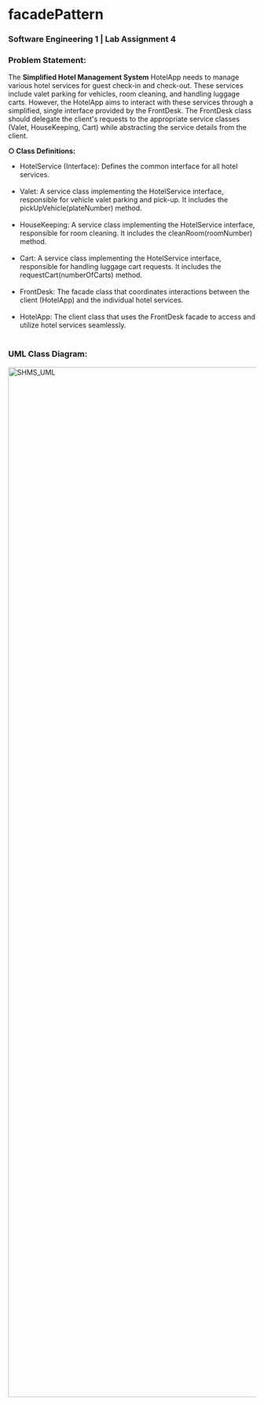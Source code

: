 # facadePattern
<h3>Software Engineering 1 | Lab Assignment 4</h3>
<h3>Problem Statement:</h3>

The <strong>Simplified Hotel Management System</strong> HotelApp needs to manage various hotel services for guest check-in and check-out. These services include valet parking for vehicles, room cleaning, and handling luggage carts. However, the HotelApp aims to interact with these services through a simplified, single interface provided by the FrontDesk. The FrontDesk class should delegate the client's requests to the appropriate service classes (Valet, HouseKeeping, Cart) while abstracting the service details from the client.

<strong>○ Class Definitions:</strong>
<ul>
<li>HotelService (Interface): Defines the common interface for all hotel services.</li><br>
<li>Valet: A service class implementing the HotelService interface, responsible for vehicle valet parking and pick-up. It includes the pickUpVehicle(plateNumber) method.</li><br>
<li>HouseKeeping: A service class implementing the HotelService interface, responsible for room cleaning. It includes the cleanRoom(roomNumber) method.</li><br>
<li>Cart: A service class implementing the HotelService interface, responsible for handling luggage cart requests. It includes the requestCart(numberOfCarts) method.</li><br>
<li>FrontDesk: The facade class that coordinates interactions between the client (HotelApp) and the individual hotel services.</li><br>
<li>HotelApp: The client class that uses the FrontDesk facade to access and utilize hotel services seamlessly.</li><br>
</ul>

<h3>UML Class Diagram:</h3>
<img width="2764" height="2094" alt="SHMS_UML" src="https://github.com/user-attachments/assets/27310136-0af8-444c-985a-f902d3fcccdd" />
